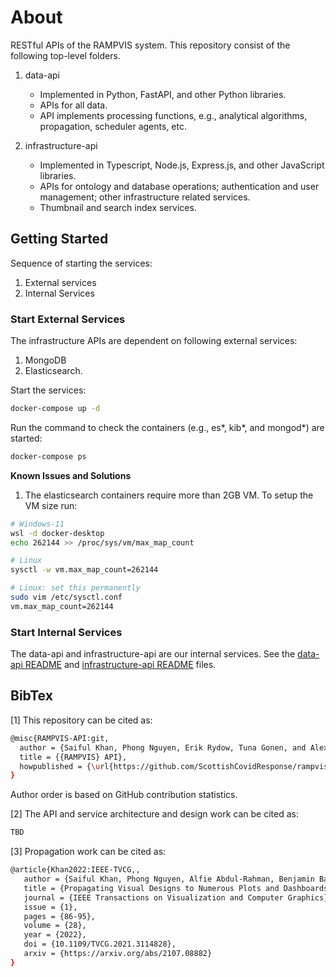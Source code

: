 # About

RESTful APIs of the RAMPVIS system. This repository consist of the following top-level folders.

1. data-api
   - Implemented in Python, FastAPI, and other Python libraries.
   - APIs for all data.
   - API implements processing functions, e.g., analytical algorithms, propagation, scheduler agents, etc.

2. infrastructure-api
   - Implemented in Typescript, Node.js, Express.js, and other JavaScript libraries.
   - APIs for ontology and database operations; authentication and user management; other infrastructure related services.
   - Thumbnail and search index services.

## Getting Started

Sequence of starting the services:

1. External services
2. Internal Services

### Start External Services

The infrastructure APIs are dependent on following external services:
1. MongoDB 
2. Elasticsearch. 

Start the services:

```bash
docker-compose up -d
```

Run the command to check the containers (e.g., es*, kib*, and mongod*) are started:

```bash
docker-compose ps
```

**Known Issues and Solutions**

1. The elasticsearch containers require more than 2GB VM. To setup the VM size run:

```bash
# Windows-11
wsl -d docker-desktop 
echo 262144 >> /proc/sys/vm/max_map_count

# Linux
sysctl -w vm.max_map_count=262144

# Linux: set this permanently
sudo vim /etc/sysctl.conf 
vm.max_map_count=262144
```

### Start Internal Services
The data-api and infrastructure-api are our internal services. See the [data-api README](./data-api/README.md) and [infrastructure-api README](./infrastructure-api/README.md) files.

## BibTex

[1] This repository can be cited as: 
```bash
@misc{RAMPVIS-API:git,
  author = {Saiful Khan, Phong Nguyen, Erik Rydow, Tuna Gonen, and Alexander Kachkaev},
  title = {{RAMPVIS} API},
  howpublished = {\url{https://github.com/ScottishCovidResponse/rampvis-api}},
}
```
Author order is based on GitHub contribution statistics.

[2] The API and service architecture and design work can be cited as:

```bash
TBD
```

[3] Propagation work can be cited as:

```bash
@article{Khan2022:IEEE-TVCG,,
   author = {Saiful Khan, Phong Nguyen, Alfie Abdul-Rahman, Benjamin Bach, Min Chen, Euan Freeman, and Cagatay Turkay},
   title = {Propagating Visual Designs to Numerous Plots and Dashboards},
   journal = {IEEE Transactions on Visualization and Computer Graphics},
   issue = {1},
   pages = {86-95},
   volume = {28},
   year = {2022},
   doi = {10.1109/TVCG.2021.3114828},
   arxiv = {https://arxiv.org/abs/2107.08882}
}
```
